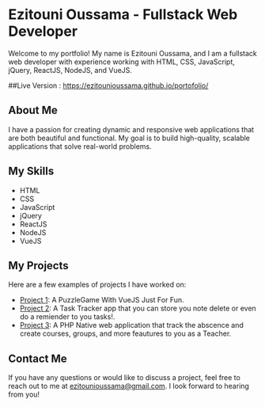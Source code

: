 # Ezitouni Oussama - Fullstack Web Developer

Welcome to my portfolio! My name is Ezitouni Oussama, and I am a fullstack web developer with experience working with HTML, CSS, JavaScript, jQuery, ReactJS, NodeJS, and VueJS.

##Live Version : https://ezitounioussama.github.io/portofolio/

## About Me

I have a passion for creating dynamic and responsive web applications that are both beautiful and functional. My goal is to build high-quality, scalable applications that solve real-world problems.

## My Skills

- HTML
- CSS
- JavaScript
- jQuery
- ReactJS
- NodeJS
- VueJS

## My Projects

Here are a few examples of projects I have worked on:

- [Project 1](https://github.com/ezitounioussama/puzzleGame): A PuzzleGame With VueJS Just For Fun.
- [Project 2](https://github.com/ezitounioussama/task-tracker): A Task Tracker app that you can store you note delete or even do a remiender to you tasks!.
- [Project 3](https://github.com/ezitounioussama/crudPhp): A PHP Native web application that track the abscence and create courses, groups, and more feautures to you as a Teacher.

## Contact Me

If you have any questions or would like to discuss a project, feel free to reach out to me at [ezitounioussama@gmail.com](mailto:ezitounioussama@gmail.com). I look forward to hearing from you!
